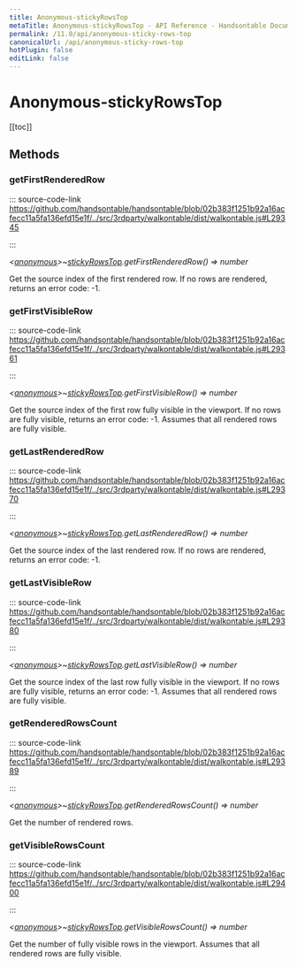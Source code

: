 ```yaml
---
title: Anonymous-stickyRowsTop
metaTitle: Anonymous-stickyRowsTop - API Reference - Handsontable Documentation
permalink: /11.0/api/anonymous-sticky-rows-top
canonicalUrl: /api/anonymous-sticky-rows-top
hotPlugin: false
editLink: false
---
```


# Anonymous-stickyRowsTop

[[toc]]
## Methods

### getFirstRenderedRow
  
::: source-code-link https://github.com/handsontable/handsontable/blob/02b383f1251b92a16acfecc11a5fa136efd15e1f/../src/3rdparty/walkontable/dist/walkontable.js#L29345

:::

_&lt;[anonymous](@/api/anonymous.md)&gt;~[stickyRowsTop](@/api/stickyRowsTop.md).getFirstRenderedRow() ⇒ number_

Get the source index of the first rendered row. If no rows are rendered, returns an error code: -1.



### getFirstVisibleRow
  
::: source-code-link https://github.com/handsontable/handsontable/blob/02b383f1251b92a16acfecc11a5fa136efd15e1f/../src/3rdparty/walkontable/dist/walkontable.js#L29361

:::

_&lt;[anonymous](@/api/anonymous.md)&gt;~[stickyRowsTop](@/api/stickyRowsTop.md).getFirstVisibleRow() ⇒ number_

Get the source index of the first row fully visible in the viewport. If no rows are fully visible, returns an error code: -1.
Assumes that all rendered rows are fully visible.



### getLastRenderedRow
  
::: source-code-link https://github.com/handsontable/handsontable/blob/02b383f1251b92a16acfecc11a5fa136efd15e1f/../src/3rdparty/walkontable/dist/walkontable.js#L29370

:::

_&lt;[anonymous](@/api/anonymous.md)&gt;~[stickyRowsTop](@/api/stickyRowsTop.md).getLastRenderedRow() ⇒ number_

Get the source index of the last rendered row. If no rows are rendered, returns an error code: -1.



### getLastVisibleRow
  
::: source-code-link https://github.com/handsontable/handsontable/blob/02b383f1251b92a16acfecc11a5fa136efd15e1f/../src/3rdparty/walkontable/dist/walkontable.js#L29380

:::

_&lt;[anonymous](@/api/anonymous.md)&gt;~[stickyRowsTop](@/api/stickyRowsTop.md).getLastVisibleRow() ⇒ number_

Get the source index of the last row fully visible in the viewport. If no rows are fully visible, returns an error code: -1.
Assumes that all rendered rows are fully visible.



### getRenderedRowsCount
  
::: source-code-link https://github.com/handsontable/handsontable/blob/02b383f1251b92a16acfecc11a5fa136efd15e1f/../src/3rdparty/walkontable/dist/walkontable.js#L29389

:::

_&lt;[anonymous](@/api/anonymous.md)&gt;~[stickyRowsTop](@/api/stickyRowsTop.md).getRenderedRowsCount() ⇒ number_

Get the number of rendered rows.



### getVisibleRowsCount
  
::: source-code-link https://github.com/handsontable/handsontable/blob/02b383f1251b92a16acfecc11a5fa136efd15e1f/../src/3rdparty/walkontable/dist/walkontable.js#L29400

:::

_&lt;[anonymous](@/api/anonymous.md)&gt;~[stickyRowsTop](@/api/stickyRowsTop.md).getVisibleRowsCount() ⇒ number_

Get the number of fully visible rows in the viewport.
Assumes that all rendered rows are fully visible.


